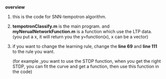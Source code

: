 **overview**

1. this is the code for SNN-tempotron algorithm. 

2. **tempotronClassify.m** is the main program. and **myNerualNetworkFunction.m**  is a function which use the LTP data. (you put a x, it will return you the y=function(x), x can be a vector)

3. if you want to change the learning rule, change the **line 69** and **line 111** to the rule you want.

   (for example ,you want to use the STDP function, when you get the right STDP, you can fit the curve and get a function, then use this function in the code)